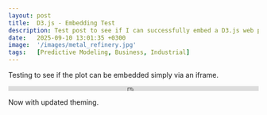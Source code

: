 ```yaml
---
layout: post
title:  D3.js - Embedding Test
description: Test post to see if I can successfully embed a D3.js web plot and figure out the best theming for the blog.
date:   2025-09-10 13:01:35 +0300
image:  '/images/metal_refinery.jpg'
tags:   [Predictive Modeling, Business, Industrial]
---
```


Testing to see if the plot can be embedded simply via an iframe.

<iframe width="100%" height="10" frameborder="0"
  src="https://observablehq.com/embed/@umbertofasci/jekylltestplot@48?cells=plot"></iframe>

Now with updated theming.